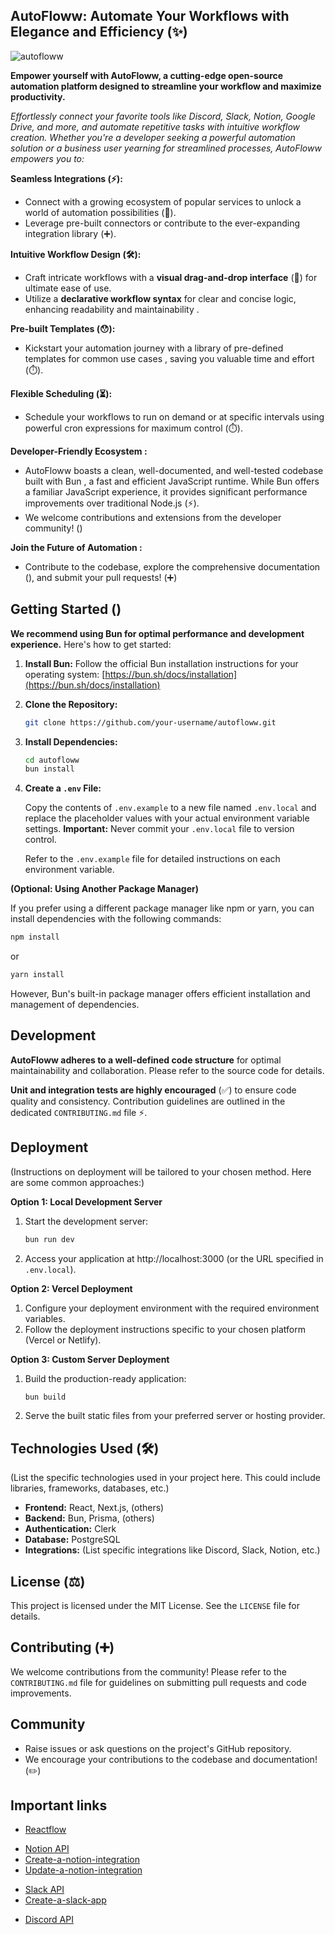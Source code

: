 ## AutoFloww: Automate Your Workflows with Elegance and Efficiency (✨)


![autofloww](https://socialify.git.ci/lalitdotdev/autofloww/image?font=Inter&language=1&logo=https%3A%2F%2Fsvgshare.com%2Fi%2F171N.svg&name=1&owner=1&pattern=Solid&theme=Dark)


**Empower yourself with AutoFloww, a cutting-edge open-source automation platform designed to streamline your workflow and maximize productivity.**

_Effortlessly connect your favorite tools like Discord, Slack, Notion, Google Drive, and more, and automate repetitive tasks with intuitive workflow creation. Whether you're a developer seeking a powerful automation solution or a business user yearning for streamlined processes, AutoFloww empowers you to:_

**Seamless Integrations (⚡):**

- Connect with a growing ecosystem of popular services to unlock a world of automation possibilities (🤖).
- Leverage pre-built connectors or contribute to the ever-expanding integration library (➕).

**Intuitive Workflow Design (🛠):**

- Craft intricate workflows with a **visual drag-and-drop interface** (🔵) for ultimate ease of use.
- Utilize a **declarative workflow syntax** for clear and concise logic, enhancing readability and maintainability .

**Pre-built Templates (😯):**

- Kickstart your automation journey with a library of pre-defined templates for common use cases , saving you valuable time and effort (⏱️).

**Flexible Scheduling (⏳):**

- Schedule your workflows to run on demand or at specific intervals using powerful cron expressions for maximum control (⏱️️).

**Developer-Friendly Ecosystem :**

- AutoFloww boasts a clean, well-documented, and well-tested codebase built with Bun , a fast and efficient JavaScript runtime. While Bun offers a familiar JavaScript experience, it provides significant performance improvements over traditional Node.js (⚡).
- We welcome contributions and extensions from the developer community! ()

**Join the Future of Automation :**

- Contribute to the codebase, explore the comprehensive documentation (), and submit your pull requests! (➕)

## Getting Started ()

**We recommend using Bun for optimal performance and development experience.** Here's how to get started:

1. **Install Bun:**
   Follow the official Bun installation instructions for your operating system: [https://bun.sh/docs/installation](https://bun.sh/docs/installation)

2. **Clone the Repository:**

   ```bash
   git clone https://github.com/your-username/autofloww.git
   ```

3. **Install Dependencies:**

   ```bash
   cd autofloww
   bun install
   ```

4. **Create a `.env` File:**

   Copy the contents of `.env.example` to a new file named `.env.local` and replace the placeholder values with your actual environment variable settings. **Important:** Never commit your `.env.local` file to version control.

   Refer to the `.env.example` file for detailed instructions on each environment variable.

**(Optional: Using Another Package Manager)**

If you prefer using a different package manager like npm or yarn, you can install dependencies with the following commands:

```bash
npm install
```

or

```bash
yarn install
```

However, Bun's built-in package manager offers efficient installation and management of dependencies.

## Development

**AutoFloww adheres to a well-defined code structure** for optimal maintainability and collaboration. Please refer to the source code for details.

**Unit and integration tests are highly encouraged** (✅) to ensure code quality and consistency. Contribution guidelines are outlined in the dedicated `CONTRIBUTING.md` file ⚡.

## Deployment

(Instructions on deployment will be tailored to your chosen method. Here are some common approaches:)

**Option 1: Local Development Server**

1. Start the development server:

   ```bash
   bun run dev
   ```

2. Access your application at http://localhost:3000 (or the URL specified in `.env.local`).

**Option 2: Vercel Deployment**

1. Configure your deployment environment with the required environment variables.
2. Follow the deployment instructions specific to your chosen platform (Vercel or Netlify).

**Option 3: Custom Server Deployment**

1. Build the production-ready application:

   ```bash
   bun build
   ```

2. Serve the built static files from your preferred server or hosting provider.

## Technologies Used (🛠️)

(List the specific technologies used in your project here. This could include libraries, frameworks, databases, etc.)

- **Frontend:** React, Next.js, (others)
- **Backend:** Bun, Prisma, (others)
- **Authentication:** Clerk
- **Database:** PostgreSQL
- **Integrations:** (List specific integrations like Discord, Slack, Notion, etc.)

## License (⚖️)

This project is licensed under the MIT License. See the `LICENSE` file for details.

## Contributing (➕)

We welcome contributions from the community! Please refer to the `CONTRIBUTING.md` file for guidelines on submitting pull requests and code improvements.

## Community

- Raise issues or ask questions on the project's GitHub repository.
- We encourage your contributions to the codebase and documentation! (✏️)

## Important links

<!-- Reactflow -->

- [Reactflow](https://reactflow.dev/learn/getting-started)

<!-- Notion -->

- [Notion API](https://developers.notion.com/)
- [Create-a-notion-integration](https://developers.notion.com/docs/create-a-notion-integration)
- [Update-a-notion-integration](https://www.notion.so/my-integrations)

<!-- Slack -->

- [Slack API](https://api.slack.com/)
- [Create-a-slack-app](https://api.slack.com/apps)

<!-- Discord -->

- [Discord API](https://discord.com/developers/docs/intro)
